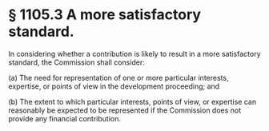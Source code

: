 # § 1105.3   A more satisfactory standard.

In considering whether a contribution is likely to result in a more satisfactory standard, the Commission shall consider:


(a) The need for representation of one or more particular interests, expertise, or points of view in the development proceeding; and


(b) The extent to which particular interests, points of view, or expertise can reasonably be expected to be represented if the Commission does not provide any financial contribution.





